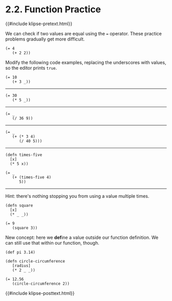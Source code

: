 # 2.2. Function Practice

{{#include klipse-pretext.html}}

We can check if two values are equal using the `=` operator.
These practice problems gradually get more difficult.

```klipse
(= 4
   (+ 2 2))
```

Modify the following code examples, replacing the underscores with values,
so the editor prints `true`.

```klipse
(= 10
   (+ 3 _))
```

<hr />

```klipse
(= 30
   (* 5 _))
```

<hr />

```klipse
(= _
   (/ 36 9))
```

<hr />

```klipse
(= _
   (+ (* 3 4)
      (/ 40 5)))
```

<hr />

```klipse
(defn times-five
  [x]
  (* 5 x))

(= _
   (+ (times-five 4)
      5))
```

<hr />

Hint: there's nothing stopping you from using a value multiple times.

```klipse
(defn square
  [x]
  (* _ _))

(= 9
   (square 3))
```

New concept: here we **def**ine a value outside our function definition.
We can still use that within our function, though.

```klipse
(def pi 3.14)

(defn circle-circumference
   [radius]
   (* 2 _ _))

(= 12.56
   (circle-circumference 2))
```

{{#include klipse-posttext.html}}
